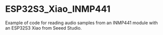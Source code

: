 # ESP32S3_Xiao_INMP441
Example of code for reading audio samples from an INMP441 module with an ESP32S3 Xiao from Seeed Studio. 
